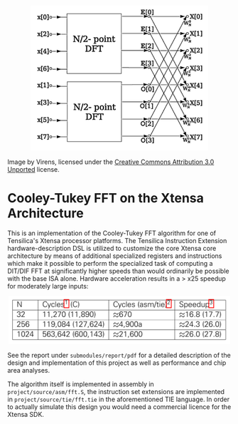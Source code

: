 <p align="center">
  <img width="400" src="butterfly.png">
</p>

Image by Virens, licensed under the [Creative Commons Attribution 3.0
Unported](https://creativecommons.org/licenses/by/3.0/deed.en) license.

# Cooley-Tukey FFT on the Xtensa Architecture

This is an implementation of the Cooley-Tukey FFT algorithm for one of
Tensilica's Xtensa processor platforms. The Tensilica Instruction Extension
hardware-description DSL is utilized to customize the core Xtensa core
architecture by means of additional specialized registers and instructions
which make it possible to perform the specialized task of computing a DIT/DIF
FFT at significantly higher speeds than would ordinarily be possible with the
base ISA alone. Hardware acceleration results in a > x25 speedup for moderately
large inputs:

<p align="center">
  <img width="500" src="speedup.png">
</p>

See the report under `submodules/report/pdf` for a detailed
description of the design and implementation of this project as well as
performance and chip area analyses.

The algorithm itself is implemented in assembly in `project/source/asm/fft.S`,
the instruction set extensions are implemented in `project/source/tie/fft.tie`
in the aforementioned TIE language. In order to actually simulate this design
you would need a commercial licence for the Xtensa SDK.
